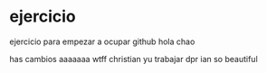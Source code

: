 # ejercicio

ejercicio para empezar a ocupar github
hola
chao

has cambios
aaaaaaa
wtff
christian yu
trabajar
dpr ian so beautiful
